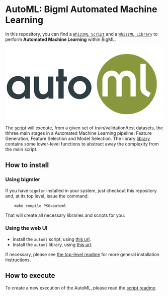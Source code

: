 # AutoML: Bigml Automated Machine Learning

In this repository, you can find a [`WhizzML Script`](./automl-script)
and a [`WhizzML Library`](./automl-library) to perform **Automated
Machine Learning** within BigML.

![BigML AutoML](./res/automl.png)


The [script](./automl-script) will execute, from a given set of
train/validation/test datasets, the thhree main stages in a Automated
Machine Learning pipeline: Feature Generation, Feature Selection and
Model Selection. The library [library](./automl-library) contains some
lower-level functions to abstract away the complexity from the main
script.


## How to install

### Using bigmler

If you have `bigmler` installed in your system, just checkout this
repository and, at its top level, issue the command:

        make compile PKG=automl

That will create all necessary libraries and scripts for you.

### Using the web UI

- Install the `automl` script, using
  [this url](./automl-script).
- Install the `automl` library, using
  [this url](./automl-library).

If necessary, please see [the top-level readme](../readme.md) for more general
installation instructions.

## How to execute
To create a new execution of the AutoML, please read the [script
readme](./automl-script).
